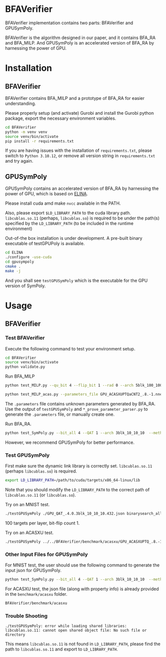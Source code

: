 # BFAVerifier

BFAVerifier implementation contains two parts: BFAVerifier and GPUSymPoly.

BFAVerifier is the algorithm designed in our paper, and it contains BFA\_RA and BFA\_MILP. And GPUSymPoly is an accelerated version of BFA\_RA by harnessing the power of GPU.

# Installation

## BFAVerifier

BFAVerifier contains BFA\_MILP and a prototype of BFA\_RA for easier understanding.

Please properly setup (and activate) Gurobi and install the Gurobi python package, export the necessary environment variables. 


```bash
cd BFAVerifier
python -m venv venv
source venv/bin/activate
pip install -r requirements.txt
```

If you are having issues with the installation of `requirements.txt`, please switch to `Python 3.10.12`, or remove all 
version string in `requirements.txt` and try again.

## GPUSymPoly

GPUSymPoly contains an accelerated version of BFA\_RA by harnessing the power of GPU, which is based on [ELINA](https://github.com/eth-sri/ELINA/tree/master/gpupoly). 

Please install cuda amd make `nvcc` available in the PATH.

Also, please export `$LD_LIBRARY_PATH` to the cuda library path. `libcublas.so.11` (perhaps, `libcublas.so`) is required to be under the path(s) specified by the `LD_LIBRARY_PATH` (to be included in the runtime environment)

Out-of-the box installation is under development. A pre-built binary executable of testGPUPoly is available. 

```bash
cd ELINA
./configure -use-cuda
cd gpusympoly
cmake .
make -j 
```

And you shall see `testGPUSymPoly` which is the executable for the GPU version of SymPoly.

# Usage

## BFAVerifier

### Test BFAVerifier

Execute the following command to test your environment setup.

```bash
cd BFAVerifier
source venv/bin/activate
python validate.py
```

Run BFA\_MILP

```bash
python test_MILP.py --qu_bit 4 --flip_bit 1 --rad 0 --arch 5blk_100_100_100_100_100 --sample_id 432 --parameters_file ./GPU_QAT_.4.0.5blk_100_100_100_100_100.432.CNT1.TAR-1.json.res.parameters
```

```bash
python test_MILP_acas.py --parameters_file GPU_ACASXUPTQaCNT2_.8.-1.nnet_3_7.prop3*2.json.res.parameters --weightPath benchmark/acasxu_h5/GPU_ACASXUPTQaCNT2_.8.-1.nnet_3_7.prop3*2.h5 --instance_file benchmark/acasxu/GPU_ACASXUPTQaCNT2_.8.-1.nnet_3_7.prop3*2.json
```

The `.parameters` file contains unknown parameters generated by BFA\_RA. Use the output of `testGPUSymPoly` and `*_prove_parameter_parser.py` to generate the `.parameters` file, or manually create one.

Run BFA\_RA. 

```bash
python test_SymPoly.py --bit_all 4 --QAT 1 --arch 3blk_10_10_10  --method baseline --sample_id 5 --targets_per_layer 1 --description randomtargets --bit_only_signed 1 --also_qu_bias 1
```

However, we recommend GPUSymPoly for better performance.

### Test GPUSymPoly

First make sure the dynamic link library is correctly set. `libcublas.so.11` (perhaps `libcublas.so`) is required.

```bash
export LD_LIBRARY_PATH=/path/to/cuda/targets/x86_64-linux/lib
```

Note that you should modify the `LD_LIBRARY_PATH` to the correct path of `libcublas.so.11` (or `libcublas.so`).

Try on an MNIST test.

```bash
./testGPUSymPoly ./GPU_QAT_.4.0.3blk_10_10_10.432.json binarysearch_all 100 1
```

100 targets per layer, bit-flip count 1.

Try on an ACASXU test.

```bash
./testGPUSymPoly ../../BFAVerifier/benchmark/acasxu/GPU_ACASXUPTQ_.8.-1.nnet_5_2.prop3\*4.json binarysearch_all -1 1
```

### Other Input Files for GPUSymPoly

For MNIST test, the user should use the following command to generate the input json for GPUSymPoly.

```bash
python test_SymPoly.py --bit_all 4 --QAT 1 --arch 3blk_10_10_10  --method baseline --sample_id 5 --targets_per_layer 1 --description randomtargets --bit_only_signed 1 --also_qu_bias 1 --save_test_path "../ELINA/gpusympoly/info.json"
```

For ACASXU test, the json file (along with property info) is already provided in the `benchmark/acasxu` folder.

```bash
BFAVerifier/benchmark/acasxu
```

### Trouble Shooting

`./testGPUSymPoly: error while loading shared libraries: libcublas.so.11: cannot open shared object file: No such file or directory`

This means `libcublas.so.11` is not found in `LD_LIBRARY_PATH`, please find the path to `libcublas.so.11` and export to `LD_LIBRARY_PATH`.
